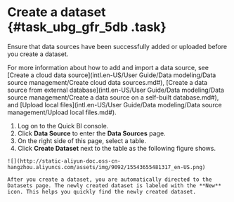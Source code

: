 # Create a dataset {#task_ubg_gfr_5db .task}

Ensure that data sources have been successfully added or uploaded before you create a dataset.

For more information about how to add and import a data source, see [Create a cloud data source](intl.en-US/User Guide/Data modeling/Data source management/Create cloud data sources.md#), [Create a data source from external database](intl.en-US/User Guide/Data modeling/Data source management/Create a data source on a self-built database.md#), and [Upload local files](intl.en-US/User Guide/Data modeling/Data source management/Upload local files.md#).

1.   Log on to the Quick BI console. 
2.  Click **Data Source** to enter the **Data Sources** page. 
3.   On the right side of this page, select a table. 
4.   Click **Create Dataset** next to the table as the following figure shows. 

    ![](http://static-aliyun-doc.oss-cn-hangzhou.aliyuncs.com/assets/img/9092/15543655481317_en-US.png)

    After you create a dataset, you are automatically directed to the Datasets page. The newly created dataset is labeled with the **New** icon. This helps you quickly find the newly created dataset.


